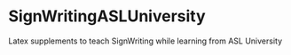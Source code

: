 # SignWritingASLUniversity
Latex supplements to teach SignWriting while learning from ASL University
